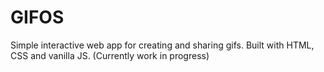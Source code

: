 # GIFOS
Simple interactive web app for creating and sharing gifs.
Built with HTML, CSS and vanilla JS.
(Currently work in progress)
